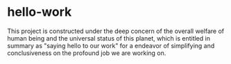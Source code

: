 # hello-work
This project is constructed under the deep concern of the overall welfare of human being and the universal status of this planet, which is entitled in summary as "saying hello to our work" for a endeavor of simplifying and conclusiveness on the profound job we are working on.
